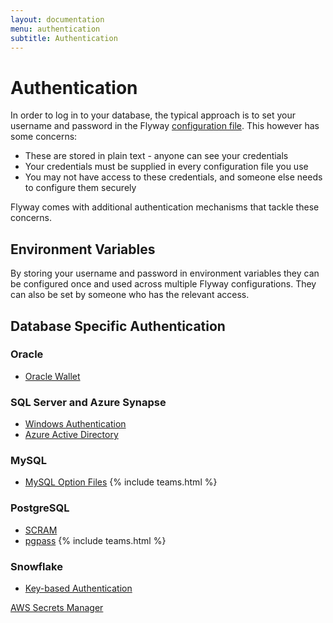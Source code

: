 ```yaml
---
layout: documentation
menu: authentication
subtitle: Authentication
---
```


# Authentication

In order to log in to your database, the typical approach is to set your username and password in the Flyway [configuration file](/documentation/configuration/configfile). This however has some concerns:

- These are stored in plain text - anyone can see your credentials
- Your credentials must be supplied in every configuration file you use
- You may not have access to these credentials, and someone else needs to configure them securely

Flyway comes with additional authentication mechanisms that tackle these concerns.

## Environment Variables

By storing your username and password in environment variables they can be configured once and used across multiple Flyway configurations. They can also be set by someone who has the relevant access.

## Database Specific Authentication

### Oracle
- [Oracle Wallet](/documentation/database/oracle#oracle-wallet)

### SQL Server and Azure Synapse
- [Windows Authentication](/documentation/database/sqlserver#windows-authentication)
- [Azure Active Directory](/documentation/database/sqlserver#azure-active-directory)

### MySQL
- [MySQL Option Files](/LINK_WHEN_RELEASED) {% include teams.html %}

### PostgreSQL
- [SCRAM](/documentation/database/postgresql#scram)
- [pgpass](/documentation/database/postgresql#pgpass) {% include teams.html %}

### Snowflake
- [Key-based Authentication](/documentation/database/snowflake#key-based-authentication)

<p class="next-steps">
    <a class="btn btn-primary" href="/documentation/configuration/awsSecretsManager">AWS Secrets Manager<i class="fa fa-arrow-right"></i></a>
</p>
